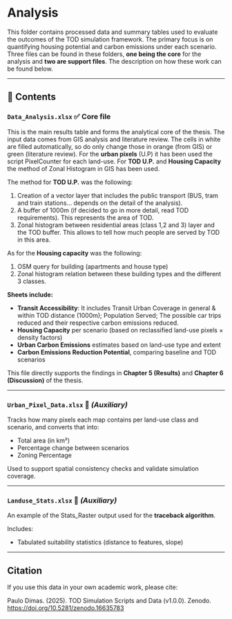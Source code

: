 
# Analysis

This folder contains processed data and summary tables used to evaluate the outcomes of the TOD simulation framework. The primary focus is on quantifying housing potential and carbon emissions under each scenario. Three files can be found in these folders, **one being the core** for the analysis and **two are support files**. The description on how these work can be found below.

---

## 📁 Contents

### `Data_Analysis.xlsx` ✅ **Core file**
This is the main results table and forms the analytical core of the thesis.
The input data comes from GIS analysis and literature review. The cells in white are filled automatically, so do only change those in orange (from GIS) or green (literature review). 
For the **urban pixels** (U.P) it has been used the script PixelCounter for each land-use. For **TOD U.P.** and **Housing Capacity** the method of Zonal Histogram in GIS has been used. 

The method for **TOD U.P.** was the following:
1) Creation of a vector layer that includes the public transport (BUS, tram and train stations... depends on the detail of the analysis).
2) A buffer of 1000m (if decided to go in more detail, read TOD requirements). This represents the area of TOD. 
3) Zonal histogram between residential areas (class 1,2 and 3) layer and the TOD buffer. This allows to tell how much people are served by TOD in this area.

As for the **Housing capacity** was the following:
1) OSM query for building (apartments and house type)
2) Zonal histogram relation between these building types and the different 3 classes. 

**Sheets include:**
- **Transit Accessibility**: It includes Transit Urban Coverage in general & within TOD distance (1000m); Population Served; The possible car trips reduced and their respective carbon emissions reduced.
- **Housing Capacity** per scenario (based on reclassified land-use pixels × density factors)
- **Urban Carbon Emissions** estimates based on land-use type and extent
- **Carbon Emissions Reduction Potential**, comparing baseline and TOD scenarios

This file directly supports the findings in **Chapter 5 (Results)** and **Chapter 6 (Discussion)** of the thesis.

---

### `Urban_Pixel_Data.xlsx` 📐 *(Auxiliary)*
Tracks how many pixels each map contains per land-use class and scenario, and converts that into:
- Total area (in km²)
- Percentage change between scenarios
- Zoning Percentage

Used to support spatial consistency checks and validate simulation coverage.

---

### `Landuse_Stats.xlsx` 🔁 *(Auxiliary)*
An example of the Stats_Raster output used for the **traceback algorithm**.

Includes:
- Tabulated suitability statistics (distance to features, slope)
---

## Citation

If you use this data in your own academic work, please cite:

Paulo Dimas. (2025). TOD Simulation Scripts and Data (v1.0.0). Zenodo. https://doi.org/10.5281/zenodo.16635783
